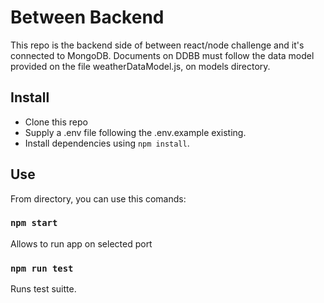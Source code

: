 # Between Backend
This repo is the backend side of between react/node challenge and it's connected to MongoDB.
Documents on DDBB must follow the data model provided on the file weatherDataModel.js, on models directory.

## Install
* Clone this repo
* Supply a .env file following the .env.example existing.
* Install dependencies using `npm install`.

## Use
From directory, you can use this comands:

### `npm start`
Allows to run app on selected port

### `npm run test`
Runs test suitte.
